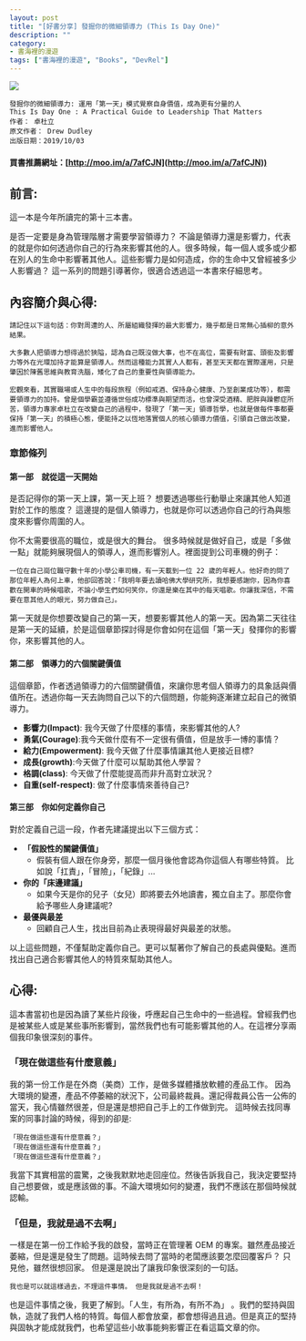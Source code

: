 ```yaml
---
layout: post
title: "[好書分享] 發掘你的微細領導力 (This Is Day One)"
description: ""
category: 
- 書海裡的漫遊
tags: ["書海裡的漫遊", "Books", "DevRel"]
---
```


<div><a href="http://moo.im/a/7afCJN" title="發掘你的微細領導力"><img src="https://cdn.readmoo.com/cover/d6/k65kjif_210x315.jpg?v=0"></a></div>

```
發掘你的微細領導力: 運用「第一天」模式覺察自身價值，成為更有分量的人
This Is Day One : A Practical Guide to Leadership That Matters
作者： 卓杜立  
原文作者： Drew Dudley  
出版日期：2019/10/03
```

#### 買書推薦網址：[http://moo.im/a/7afCJN](http://moo.im/a/7afCJN))

## 前言:

這一本是今年所讀完的第十三本書。 

是否一定要是身為管理階層才需要學習領導力？ 不論是領導力還是影響力，代表的就是你如何透過你自己的行為來影響其他的人。很多時候，每一個人或多或少都在別人的生命中影響著其他人。這些影響力是如何造成，你的生命中又曾經被多少人影響過？ 這一系列的問題引導著你，很適合透過這一本書來仔細思考。




## 內容簡介與心得:

```
請記住以下這句話：你對周遭的人、所屬組織發揮的最大影響力，幾乎都是日常無心插柳的意外結果。

大多數人把領導力想得過於狹隘，認為自己既沒做大事，也不在高位，需要有財富、頭銜及影響力等外在光環加持才能算是領導人。然而這種能力其實人人都有，甚至天天都在實際運用，只是肇因於陳舊思維與教育洗腦，矮化了自己的重要性與領導能力。

宏觀來看，其實職場或人生中的每段旅程（例如戒酒、保持身心健康、乃至創業成功等），都需要領導力的加持。曾是個學霸並遵循世俗成功標準與期望而活，也曾深受酒精、肥胖與躁鬱症所苦，領導力專家卓杜立在改變自己的過程中，發現了「第一天」領導哲學，也就是做每件事都要保持「第一天」的積極心態，便能持之以恆地落實個人的核心領導力價值，引領自己做出改變，進而影響他人。

```

### 章節條列

#### 第一部　就從這一天開始

是否記得你的第一天上課，第一天上班？ 想要透過哪些行動舉止來讓其他人知道對於工作的態度？  這邊提的是個人領導力，也就是你可以透過你自己的行為與態度來影響你周圍的人。

你不太需要很高的職位，或是很大的舞台。 很多時候就是做好自己，或是「多做一點」就能夠展現個人的領導人，進而影響別人。裡面提到公司車機的例子：

```
一位在自己崗位職守數十年的小學公車司機，有一天載到一位 22 歲的年輕人。他好奇的問了那位年輕人為何上車，他卻回答說：「我明年要去讀哈佛大學研究所，我想要感謝你，因為你喜歡在開車的時候唱歌，不論小學生們如何笑你，你還是樂在其中的每天唱歌。你讓我深信，不需要在意其他人的眼光，努力做自己」。
```

第一天就是你想要改變自己的第一天，想要影響其他人的第一天。因為第二天往往是第一天的延續，於是這個章節探討得是你會如何在這個「第一天」發揮你的影響你，來影響其他的人。



####  第二部　領導力的六個關鍵價值

這個章節，作者透過領導力的六個關鍵價值，來讓你思考個人領導力的具象話與價值所在。透過你每一天去詢問自己以下的六個問題，你能夠逐漸建立起自己的微領導力。

- **影響力(Impact)**: 我今天做了什麼樣的事情，來影響其他的人?
- **勇氣(Courage)**:我今天做什麼有不一定很有價值，但是放手一博的事情？
- **給力(Empowerment)**: 我今天做了什麼事情讓其他人更接近目標? 
- **成長(growth)**:今天做了什麼可以幫助其他人學習？
- **格調(class)**: 今天做了什麼能提高而非升高對立狀況？
- **自重(self-respect)**: 做了什麼事情來善待自己?



####  第三部　你如何定義你自己

對於定義自己這一段，作者先建議提出以下三個方式：

- **「假設性的關鍵價值」**
  - 假裝有個人跟在你身旁，那麼一個月後他會認為你這個人有哪些特質。 比如說「扛責」，「冒險」，「紀錄」...
- **你的「床邊建議」**
  - 如果今天是你的兒子（女兒）即將要去外地讀書，獨立自主了。那麼你會給予哪些人身建議呢?
- **最優與最差**
  - 回顧自己人生，找出目前為止表現得最好與最差的狀態。

以上這些問題，不僅幫助定義你自己。更可以幫著你了解自己的長處與優點。進而找出自己適合影響其他人的特質來幫助其他人。

## 心得:

這本書當初也是因為讀了某些片段後，呼應起自己生命中的一些過程。曾經我們也是被某些人或是某些事所影響到，當然我們也有可能影響其他的人。在這裡分享兩個我印象很深刻的事件。



### 「現在做這些有什麼意義」

我的第一份工作是在外商（美商）工作，是做多媒體播放軟體的產品工作。 因為大環境的變遷，產品不停萎縮的狀況下，公司最終裁員。還記得裁員公告一公佈的當天，我心情雖然很差，但是還是想把自己手上的工作做到完。 這時候去找同專案的同事討論的時候，得到的卻是:

```
「現在做這些還有什麼意義？」
「現在做這些還有什麼意義？」
「現在做這些還有什麼意義？」
```

我當下其實相當的震驚，之後我默默地走回座位。然後告訴我自己，我決定要堅持自己想要做，或是應該做的事。不論大環境如何的變遷，我們不應該在那個時候就認輸。



### 「但是，我就是過不去啊」

一樣是在第一份工作給予我的啟發，當時正在管理著 OEM 的專案。雖然產品接近萎縮，但是還是發生了問題。這時候去問了當時的老闆應該要怎麼回覆客戶？ 只見他，雖然很想回家。 但是還是說出了讓我印象很深刻的一句話。

```
我也是可以就這樣過去，不理這件事情。 但是我就是過不去啊！
```

也是這件事情之後，我更了解到。「人生，有所為，有所不為」 。我們的堅持與固執，造就了我們人格的特質。每個人都會放棄，都會想得過且過。但是真正的堅持與固執才能成就我們，也希望這些小故事能夠影響正在看這篇文章的你。



